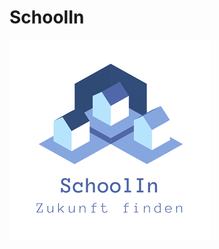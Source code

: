 # SchoolIn
![alt text](https://raw.githubusercontent.com/PascalKl/SchoolIn/master/app/src/main/res/drawable/logotransparent.png "School In")

